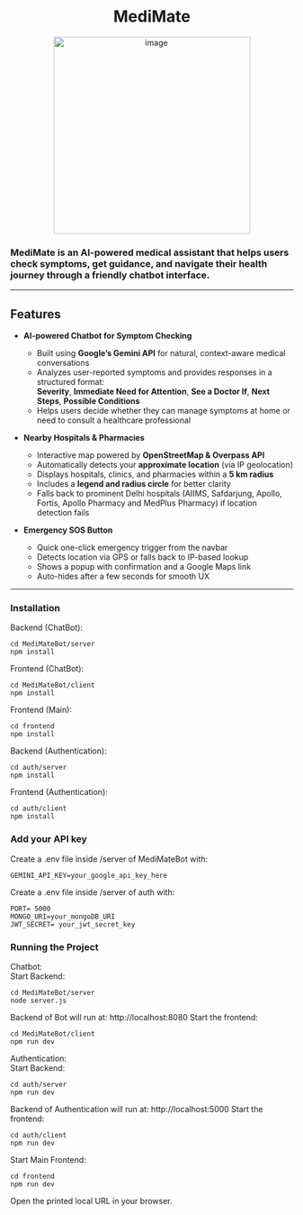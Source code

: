 <div align="center">
  
# MediMate
  <img width="350" alt="image" src="https://github.com/user-attachments/assets/98653ea2-cff2-4015-9158-dfcaaf46f031" />
</div>

### MediMate is an AI-powered medical assistant that helps users check symptoms, get guidance, and navigate their health journey through a friendly chatbot interface.
---
## Features
- **AI-powered Chatbot for Symptom Checking**  
  - Built using **Google’s Gemini API** for natural, context-aware medical conversations  
  - Analyzes user-reported symptoms and provides responses in a structured format:  
    **Severity**, **Immediate Need for Attention**, **See a Doctor If**, **Next Steps**, **Possible Conditions**  
  - Helps users decide whether they can manage symptoms at home or need to consult a healthcare professional  

- **Nearby Hospitals & Pharmacies**  
  - Interactive map powered by **OpenStreetMap & Overpass API**  
  - Automatically detects your **approximate location** (via IP geolocation)  
  - Displays hospitals, clinics, and pharmacies within a **5 km radius**  
  - Includes a **legend and radius circle** for better clarity  
  - Falls back to prominent Delhi hospitals (AIIMS, Safdarjung, Apollo, Fortis, Apollo Pharmacy and MedPlus Pharmacy) if location detection fails
- **Emergency SOS Button**
  - Quick one-click emergency trigger from the navbar
  - Detects location via GPS or falls back to IP-based lookup
  - Shows a popup with confirmation and a Google Maps link
  - Auto-hides after a few seconds for smooth UX

---
### Installation

Backend (ChatBot):
```
cd MediMateBot/server
npm install
```
Frontend (ChatBot):
```
cd MediMateBot/client
npm install
```
Frontend (Main):
```
cd frontend
npm install
```
Backend (Authentication):
```
cd auth/server
npm install
```
Frontend (Authentication):
```
cd auth/client
npm install
```
### Add your API key
Create a .env file inside /server of MediMateBot with:
```
GEMINI_API_KEY=your_google_api_key_here
```
Create a .env file inside /server of auth with:
```
PORT= 5000
MONGO_URI=your_mongoDB_URI
JWT_SECRET= your_jwt_secret_key
```
### Running the Project
Chatbot: <br>
Start Backend:
```
cd MediMateBot/server
node server.js
```
Backend of Bot will run at: http://localhost:8080
Start the frontend:
```
cd MediMateBot/client
npm run dev
```
Authentication:<br>
Start Backend:
```
cd auth/server
npm run dev
```
Backend of Authentication will run at: http://localhost:5000
Start the frontend:
```
cd auth/client
npm run dev
```
Start Main Frontend:
```
cd frontend
npm run dev
```
Open the printed local URL in your browser.










